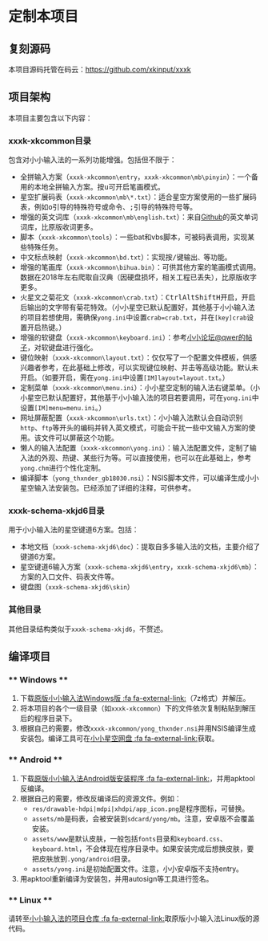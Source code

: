 # 定制本项目

## 复刻源码

本项目源码托管在码云：https://github.com/xkinput/xxxk

## 项目架构

本项目主要包含以下内容：

### xxxk-xkcommon目录

包含对小小输入法的一系列功能增强。包括但不限于：

* 全拼输入方案（`xxxk-xkcommon\entry`，`xxxk-xkcommon\mb\pinyin`）：一个备用的本地全拼输入方案。按<kbd>u</kbd>可开启笔画模式。
* 星空扩展码表（`xxxk-xkcommon\mb\*.txt`）：适合星空方案使用的一些扩展码表，例如<kbd>o</kbd>引导的特殊符号或命令、<kbd>;</kbd>引导的特殊符号等。
* 增强的英文词库（`xxxk-xkcommon\mb\english.txt`）：来自[Github](https://github.com/dwyl/english-words)的英文单词词库，比原版收词更多。
* 脚本（`xxxk-xkcommon\tools`）：一些bat和vbs脚本，可被码表调用，实现某些特殊任务。
* 中文标点映射（`xxxk-xkcommon\bd.txt`）：实现按<kbd>/</kbd>键输出`、`等功能。
* 增强的笔画库（`xxxk-xkcommon\bihua.bin`）：可供其他方案的笔画模式调用。数据在2018年左右爬取自汉典（因硬盘损坏，相关工程已丢失），比原版收字更多。
* 火星文之菊花文（`xxxk-xkcommon\crab.txt`）：<kbd>Ctrl</kbd><kbd>Alt</kbd><kbd>Shift</kbd><kbd>H</kbd>开启，开启后输出的文字带有菊花特效。（小小星空已默认配置好，其他基于小小输入法的项目若想使用，需确保`yong.ini`中设置`crab=crab.txt`，并在`[key]crab`设置开启热键。）
* 增强的软键盘（`xxxk-xkcommon\keyboard.ini`）：参考[小小论坛@qwer的帖子](http://yong.dgod.net/read.php?tid=3479)，对软键盘进行强化。
* 键位映射（`xxxk-xkcommon\layout.txt`）：仅仅写了一个配置文件模板，供感兴趣者参考，在此基础上修改，可以实现键位映射、并击等高级功能。默认未开启。（如要开启，需在`yong.ini`中设置`[IM]layout=layout.txt`。）
* 定制菜单（`xxxk-xkcommon\menu.ini`）：小小星空定制的输入法右键菜单。（小小星空已默认配置好，其他基于小小输入法的项目若要调用，可在`yong.ini`中设置`[IM]menu=menu.ini`。）
* 网址屏蔽配置（`xxxk-xkcommon\urls.txt`）：小小输入法默认会自动识别`http`、`ftp`等开头的编码并转入英文模式，可能会干扰一些中文输入方案的使用。该文件可以屏蔽这个功能。
* 懒人的输入法配置（`xxxk-xkcommon\yong.ini`）：输入法配置文件，定制了输入法的外观、热键、某些行为等。可以直接使用，也可以在此基础上，参考`yong.chm`进行个性化定制。
* 编译脚本（`yong_thxnder_gb18030.nsi`）：NSIS脚本文件，可以编译生成小小星空输入法安装包。已经添加了详细的注释，可供参考。

### xxxk-schema-xkjd6目录

用于小小输入法的星空键道6方案。包括：

* 本地文档（`xxxk-schema-xkjd6\doc`）：提取自多多输入法的文档，主要介绍了键道6方案。
* 星空键道6输入方案（`xxxk-schema-xkjd6\entry`，`xxxk-schema-xkjd6\mb`）：方案的入口文件、码表文件等。
* 键盘图（`xxxk-schema-xkjd6\skin`）

### 其他目录

其他目录结构类似于`xxxk-schema-xkjd6`，不赘述。

## 编译项目

<!-- tabs:start -->

### ** Windows **

1. 下载[原版小小输入法Windows版 :fa fa-external-link:][小小网盘]（7z格式）并解压。
2. 将本项目的各个一级目录（如`xxxk-xkcommon`）下的文件依次复制粘贴到解压后的程序目录下。
3. 根据自己的需要，修改`xxxk-xkcommon/yong_thxnder.nsi`并用NSIS编译生成安装包。编译工具可在[小小星空网盘 :fa fa-external-link:][小小星空网盘]获取。

### ** Android **

1. 下载[原版小小输入法Android版安装程序 :fa fa-external-link:][小小网盘]，并用apktool反编译。
2. 根据自己的需要，修改反编译后的资源文件。例如：
   * `res/drawable-hdpi|mdpi|xhdpi/app_icon.png`是程序图标，可替换。
   * `assets/mb`是码表，会被安装到`sdcard/yong/mb`。注意，安卓版不会覆盖安装。
   * `assets/www`是默认皮肤，一般包括`fonts`目录和`keyboard.css`、`keyboard.html`，不会体现在程序目录中。如果安装完成后想换皮肤，要把皮肤放到`.yong/android`目录。
   * `assets/yong.ini`是初始配置文件。注意，小小安卓版不支持entry。
3. 用apktool重新编译为安装包，并用autosign等工具进行签名。

### ** Linux **

请转至[小小输入法的项目仓库 :fa fa-external-link:][小小项目]取原版小小输入法Linux版的源代码。

<!-- tabs:end -->



[小小网盘]: http://yongim.ys168.com/ "小小输入法网盘"
[小小论坛]:http://yong.dgod.net/ "小小输入法论坛"
[小小项目]: https://github.com/dgod/yong "小小输入法项目页"

[小小星空网盘]: http://xxxk.ys168.com/ "小小星空网盘"

[星空QQ群]: https://jq.qq.com/?_wv=1027&k=5tVcZlL "星空QQ群"
[星空官网]: https://xkinput.github.io/ "星空系列方案官网"
[小小星空项目]: https://github.com/xkinput/xxxk "小小星空项目"

[星空电报群]: https://t.me/xkinput "星空电报群"

